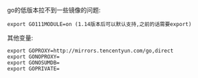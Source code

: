 
go的低版本拉不到一些镜像的问题:

    export GO111MODULE=on (1.14版本后可以默认支持,之前的话需要export)

其他变量:  

    export GOPROXY=http://mirrors.tencentyun.com/go,direct
    export GONOPROXY=
    export GONOSUMDB=
    export GOPRIVATE=

